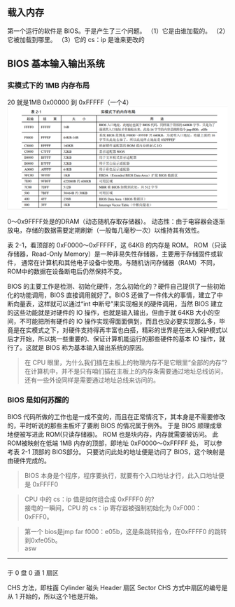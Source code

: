 ##  载入内存
第一个运行的软件是 BIOS。于是产生了三个问题。
（1）它是由谁加载的。
（2）它被加载到哪里。
（3）它的 cs：ip 是谁来更改的

## BIOS  基本输入输出系统

### 实模式下的 1MB 内存布局
20 就是1MB
0x00000 到 0xFFFFF（一个4）
![alt text](2-1.png)

 0～0x9FFFF处是的DRAM（动态随机存取存储器）。
动态性：由于电容器会逐渐放电，存储的数据需要定期刷新（一般每几毫秒一次）以维持其有效性。

表 2-1，看顶部的 0xF0000～0xFFFFF，这 64KB 的内存是 ROM。
ROM（只读存储器，Read-Only Memory）是一种非易失性存储器，主要用于存储固件或软件，
通常在计算机和其他电子设备中使用。与随机访问存储器（RAM）不同，ROM中的数据在设备断电后仍然保持不变。

BIOS 的主要工作是检测、初始化硬件，怎么初始化的？硬件自己提供了一些初始化的功能调用，BIOS 直接调用就好了。BIOS 还做了一件伟大的事情，建立了中断向量表，这样就可以通过“int 中断号”来实现相关的硬件调用，当然 BIOS 建立的这些功能就是对硬件的 IO 操作，也就是输入输出，但由于就 64KB 大小的空间，不可能把所有硬件的 IO 操作实现得面面俱到，而且也没必要实现那么多，毕竟是在实模式之下，对硬件支持得再丰富也白搭，精彩的世界是在进入保护模式以后才开始，所以挑一些重要的、保证计算机能运行的那些硬件的基本 IO 操作，就行了。这就是 BIOS 称为基本输入输出系统的原因。

> 在 CPU 眼里，为什么我们插在主板上的物理内存不是它眼里“全部的内存”?
>在计算机中，并不是只有咱们插在主板上的内存条需要通过地址总线访问，
还有一些外设同样是需要通过地址总线来访问的。


###  BIOS 是如何苏醒的 


BIOS 代码所做的工作也是一成不变的，而且在正常情况下，其本身是不需要修改的，平时听说的那些主板坏了要刷 BIOS 的情况属于例外。
于是 BIOS 顺理成章地便被写进此 ROM(只读存储器)。
ROM 也是块内存，内存就需要被访问。
此ROM被映射在低端 1MB 内存的顶部，即地址 0xF0000～0xFFFFF 处，
可以参考表 2-1 顶部的 BIOS部分。
只要访问此处的地址便是访问了 BIOS，这个映射是由硬件完成的。

>BIOS 本身是个程序，程序要执行，就要有个入口地址才行，此入口地址便是 0xFFFF0


>CPU 中的 cs：ip 值是如何组合成 0xFFFF0 的?
\
接电的一瞬间，CPU 的 cs：ip 寄存器被强制初始化为 0xF000：0xFFF0。

> 第一个 bios是jmp far f000：e05b，这是条跳转指令，在0xFFFF0 的跳转到0xfe05b。
\
asw


---
### 
于 0 盘 0 道 1 扇区

CHS 方法，即柱面 Cylinder 磁头 Header 扇区 Sector
CHS 方式中扇区的编号是从 1 开始的，所以这个1也是开始。
